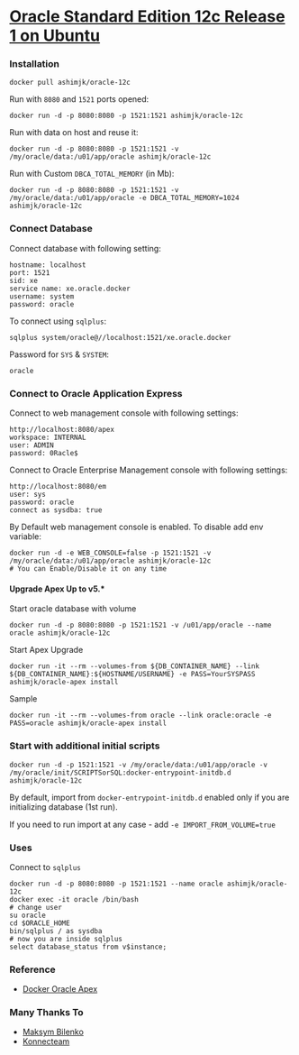 [Oracle Standard Edition 12c Release 1 on Ubuntu](https://github.com/ashimjk/docker-oracle-12c)
===============================================

### Installation

    docker pull ashimjk/oracle-12c

Run with `8080` and `1521` ports opened:

    docker run -d -p 8080:8080 -p 1521:1521 ashimjk/oracle-12c

Run with data on host and reuse it:

    docker run -d -p 8080:8080 -p 1521:1521 -v /my/oracle/data:/u01/app/oracle ashimjk/oracle-12c

Run with Custom `DBCA_TOTAL_MEMORY` (in Mb):

    docker run -d -p 8080:8080 -p 1521:1521 -v /my/oracle/data:/u01/app/oracle -e DBCA_TOTAL_MEMORY=1024 ashimjk/oracle-12c

### Connect Database

Connect database with following setting:

    hostname: localhost
    port: 1521
    sid: xe
    service name: xe.oracle.docker
    username: system
    password: oracle

To connect using `sqlplus`:

    sqlplus system/oracle@//localhost:1521/xe.oracle.docker

Password for `SYS` & `SYSTEM`:

    oracle

### Connect to Oracle Application Express

Connect to web management console with following settings:

    http://localhost:8080/apex
    workspace: INTERNAL
    user: ADMIN
    password: 0Racle$

Connect to Oracle Enterprise Management console with following settings:

    http://localhost:8080/em
    user: sys
    password: oracle
    connect as sysdba: true

By Default web management console is enabled. To disable add env variable:

    docker run -d -e WEB_CONSOLE=false -p 1521:1521 -v /my/oracle/data:/u01/app/oracle ashimjk/oracle-12c
    # You can Enable/Disable it on any time

#### Upgrade Apex Up to v5.*

Start oracle database with volume

    docker run -d -p 8080:8080 -p 1521:1521 -v /u01/app/oracle --name oracle ashimjk/oracle-12c

Start Apex Upgrade

    docker run -it --rm --volumes-from ${DB_CONTAINER_NAME} --link ${DB_CONTAINER_NAME}:${HOSTNAME/USERNAME} -e PASS=YourSYSPASS ashimjk/oracle-apex install

Sample

    docker run -it --rm --volumes-from oracle --link oracle:oracle -e PASS=oracle ashimjk/oracle-apex install

### Start with additional initial scripts

    docker run -d -p 1521:1521 -v /my/oracle/data:/u01/app/oracle -v /my/oracle/init/SCRIPTSorSQL:docker-entrypoint-initdb.d ashimjk/oracle-12c

By default, import from `docker-entrypoint-initdb.d` enabled only if you are initializing database (1st run).

If you need to run import at any case - add `-e IMPORT_FROM_VOLUME=true`

### Uses

Connect to `sqlplus`

    docker run -d -p 8080:8080 -p 1521:1521 --name oracle ashimjk/oracle-12c
    docker exec -it oracle /bin/bash
    # change user
    su oracle
    cd $ORACLE_HOME
    bin/sqlplus / as sysdba
    # now you are inside sqlplus
    select database_status from v$instance;

### Reference

- [Docker Oracle Apex](https://github.com/ashimjk/docker-oracle-apex)

### Many Thanks To

- [Maksym Bilenko](https://github.com/MaksymBilenko/docker-oracle-12c)
- [Konnecteam](https://github.com/konnecteam/docker-oracle-12c)
